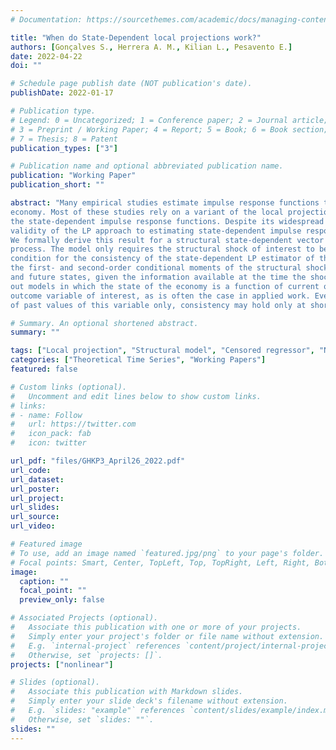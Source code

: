 ```yaml
---
# Documentation: https://sourcethemes.com/academic/docs/managing-content/

title: "When do State-Dependent local projections work?"
authors: [Gonçalves S., Herrera A. M., Kilian L., Pesavento E.]
date: 2022-04-22
doi: ""

# Schedule page publish date (NOT publication's date).
publishDate: 2022-01-17

# Publication type.
# Legend: 0 = Uncategorized; 1 = Conference paper; 2 = Journal article;
# 3 = Preprint / Working Paper; 4 = Report; 5 = Book; 6 = Book section;
# 7 = Thesis; 8 = Patent
publication_types: ["3"]

# Publication name and optional abbreviated publication name.
publication: "Working Paper"
publication_short: ""

abstract: "Many empirical studies estimate impulse response functions that depend on the state of the
economy. Most of these studies rely on a variant of the local projection (LP) approach to estimate
the state-dependent impulse response functions. Despite its widespread application, the asymptotic
validity of the LP approach to estimating state-dependent impulse responses has not been established to date. 
We formally derive this result for a structural state-dependent vector autoregressive
process. The model only requires the structural shock of interest to be identifieed. A sufficient
condition for the consistency of the state-dependent LP estimator of the response function is that
the first- and second-order conditional moments of the structural shocks are independent of current
and future states, given the information available at the time the shock is realized. This rules
out models in which the state of the economy is a function of current or future realizations of the
outcome variable of interest, as is often the case in applied work. Even when the state is a function
of past values of this variable only, consistency may hold only at short horizons."

# Summary. An optional shortened abstract.
summary: ""

tags: ["Local projection", "Structural model", "Censored regressor", "Nonlinear transformation", "Nonlinear responses", "Monte Carlo integration"]
categories: ["Theoretical Time Series", "Working Papers"]
featured: false

# Custom links (optional).
#   Uncomment and edit lines below to show custom links.
# links:
# - name: Follow
#   url: https://twitter.com
#   icon_pack: fab
#   icon: twitter

url_pdf: "files/GHKP3_April26_2022.pdf"
url_code:
url_dataset:
url_poster:
url_project:
url_slides:
url_source:
url_video:

# Featured image
# To use, add an image named `featured.jpg/png` to your page's folder. 
# Focal points: Smart, Center, TopLeft, Top, TopRight, Left, Right, BottomLeft, Bottom, BottomRight.
image:
  caption: ""
  focal_point: ""
  preview_only: false

# Associated Projects (optional).
#   Associate this publication with one or more of your projects.
#   Simply enter your project's folder or file name without extension.
#   E.g. `internal-project` references `content/project/internal-project/index.md`.
#   Otherwise, set `projects: []`.
projects: ["nonlinear"]

# Slides (optional).
#   Associate this publication with Markdown slides.
#   Simply enter your slide deck's filename without extension.
#   E.g. `slides: "example"` references `content/slides/example/index.md`.
#   Otherwise, set `slides: ""`.
slides: ""
---
```



